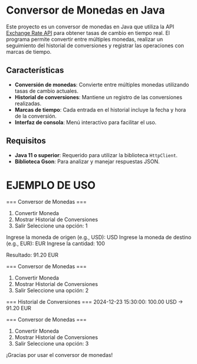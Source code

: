 # Conversor de Monedas en Java

Este proyecto es un conversor de monedas en Java que utiliza la API [Exchange Rate API](https://www.exchangerate-api.com/) para obtener tasas de cambio en tiempo real. El programa permite convertir entre múltiples monedas, realizar un seguimiento del historial de conversiones y registrar las operaciones con marcas de tiempo.

## Características

- **Conversión de monedas**: Convierte entre múltiples monedas utilizando tasas de cambio actuales.
- **Historial de conversiones**: Mantiene un registro de las conversiones realizadas.
- **Marcas de tiempo**: Cada entrada en el historial incluye la fecha y hora de la conversión.
- **Interfaz de consola**: Menú interactivo para facilitar el uso.

## Requisitos

- **Java 11 o superior**: Requerido para utilizar la biblioteca `HttpClient`.
- **Biblioteca Gson**: Para analizar y manejar respuestas JSON.

# EJEMPLO DE USO
=== Conversor de Monedas ===
1. Convertir Moneda
2. Mostrar Historial de Conversiones
3. Salir
Seleccione una opción: 1

Ingrese la moneda de origen (e.g., USD): USD
Ingrese la moneda de destino (e.g., EUR): EUR
Ingrese la cantidad: 100

Resultado: 91.20 EUR

=== Conversor de Monedas ===
1. Convertir Moneda
2. Mostrar Historial de Conversiones
3. Salir
Seleccione una opción: 2

=== Historial de Conversiones ===
2024-12-23 15:30:00: 100.00 USD -> 91.20 EUR

=== Conversor de Monedas ===
1. Convertir Moneda
2. Mostrar Historial de Conversiones
3. Salir
Seleccione una opción: 3

¡Gracias por usar el conversor de monedas!
